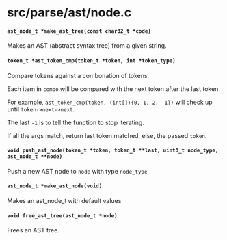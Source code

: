 # src/parse/ast/node.c

#### `ast_node_t *make_ast_tree(const char32_t *code)`
Makes an AST (abstract syntax tree) from a given string.

#### `token_t *ast_token_cmp(token_t *token, int *token_type)`
Compare tokens against a combonation of tokens.

Each item in `combo` will be compared with the next token after the last token.

For example, `ast_token_cmp(token, (int[]){0, 1, 2, -1})` will check up until `token->next->next`.

The last `-1` is to tell the function to stop iterating.

If all the args match, return last token matched, else, the passed `token`.

#### `void push_ast_node(token_t *token, token_t **last, uint8_t node_type, ast_node_t **node)`
Push a new AST node to `node` with type `node_type`

#### `ast_node_t *make_ast_node(void)`
Makes an ast_node_t with default values

#### `void free_ast_tree(ast_node_t *node)`
Frees an AST tree.

